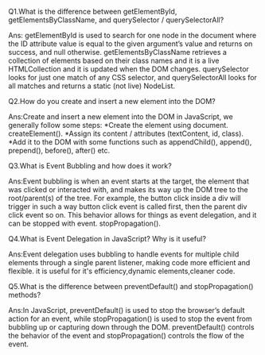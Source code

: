 Q1.What is the difference between getElementById, getElementsByClassName, and querySelector / querySelectorAll?

Ans: getElementById is used to search for one node in the document where the ID attribute value is equal to the given argument’s value and returns on success, and null otherwise. 
getElementsByClassName retrieves a collection of elements based on their class names and it is a live HTMLCollection and it is updated when the DOM changes. 
querySelector looks for just one match of any CSS selector, and querySelectorAll looks for all matches and returns a static (not live) NodeList.


Q2.How do you create and insert a new element into the DOM?

Ans:Create and insert a new element into the DOM in JavaScript, we generally follow some steps:
*Create the element using document. createElement().
*Assign its content / attributes (textContent, id, class).
*Add it to the DOM with some functions such as appendChild(), append(), prepend(), before(), after() etc.

Q3.What is Event Bubbling and how does it work?

Ans:Event bubbling is when an event starts at the target, the element that was clicked or interacted with, and makes its way up the DOM tree to the root/parent(s) of the tree. 
For example, the button click inside a div will trigger in such a way button click event is called first, then the parent div click event so on. 
This behavior allows for things as event delegation, and it can be stopped with event. stopPropagation().

Q4.What is Event Delegation in JavaScript? Why is it useful?

Ans:Event delegation uses bubbling to handle events for multiple child elements through a single parent listener, making code more efficient and flexible.
it is useful for it's efficiency,dynamic elements,cleaner code.

Q5.What is the difference between preventDefault() and stopPropagation() methods?

Ans:In JavaScript, preventDefault() is used to stop the browser’s default action for an event, while stopPropagation() is used to stop the event from bubbling up or capturing 
down through the DOM. preventDefault() controls the behavior of the event and stopPropagation() controls the flow of the event.
